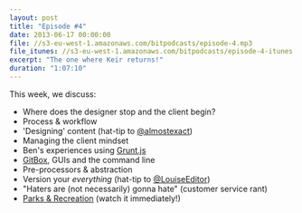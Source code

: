 ```yaml
---
layout: post
title: "Episode #4"
date: 2013-06-17 00:00:00
file: //s3-eu-west-1.amazonaws.com/bitpodcasts/episode-4.mp3
file_itunes: //s3-eu-west-1.amazonaws.com/bitpodcasts/episode-4-itunes.m4a
excerpt: "The one where Keir returns!"
duration: "1:07:10"
---
```


This week, we discuss:

* Where does the designer stop and the client begin?
* Process & workflow
* 'Designing' content (hat-tip to [@almostexact](https://twitter.com/almostexact))
* Managing the client mindset
* Ben's experiences using [Grunt.js](http://gruntjs.com/)
* [GitBox](http://gitboxapp.com/), GUIs and the command line
* Pre-processors & abstraction
* Version your *everything* (hat-tip to [@LouiseEditor](https://twitter.com/LouiseEditor))
* "Haters are (not necessarily) gonna hate" (customer service rant)
* [Parks & Recreation](http://en.wikipedia.org/wiki/Parks_and_Recreation) (watch it immediately!)
